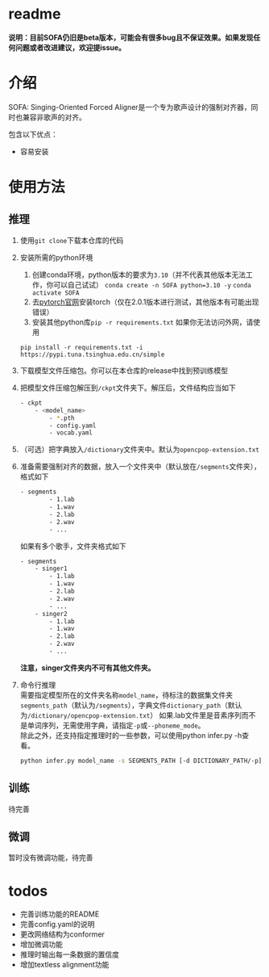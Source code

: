 # readme

**说明：目前SOFA仍旧是beta版本，可能会有很多bug且不保证效果。如果发现任何问题或者改进建议，欢迎提issue。**

# 介绍

SOFA: Singing-Oriented Forced Aligner是一个专为歌声设计的强制对齐器，同时也兼容非歌声的对齐。

包含以下优点：

* 容易安装

# 使用方法

## 推理

1. 使用`git clone`​​下载本仓库的代码
2. 安装所需的python环境
   1. 创建conda环境，python版本的要求为`3.10`（并不代表其他版本无法工作，你可以自己试试）
   `conda create -n SOFA python=3.10 -y`
   `conda activate SOFA`
   2. 去[pytorch官网](https://pytorch.org/get-started/locally/)安装torch（仅在2.0.1版本进行测试，其他版本有可能出现错误）
   3. 安装其他python库`pip -r requirements.txt`
   如果你无法访问外网，请使用
   ```
   pip install -r requirements.txt -i https://pypi.tuna.tsinghua.edu.cn/simple
   ```
3. 下载模型文件压缩包。你可以在本仓库的release中找到预训练模型
4. 把模型文件压缩包解压到`/ckpt`​​文件夹下。解压后，文件结构应当如下

    ```bash
    - ckpt
        - <model_name>
            - *.pth
            - config.yaml
            - vocab.yaml
    ```
5. （可选）把字典放入`/dictionary`​​文件夹中。默认为`opencpop-extension.txt`​​
6. 准备需要强制对齐的数据，放入一个文件夹中（默认放在`/segments`​​文件夹），格式如下

    ```bash
    - segments
            - 1.lab
            - 1.wav
            - 2.lab
            - 2.wav
            - ...
    ```

    如果有多个歌手，文件夹格式如下

    ```bash
    - segments
        - singer1
            - 1.lab
            - 1.wav
            - 2.lab
            - 2.wav
            - ...
        - singer2
            - 1.lab
            - 1.wav
            - 2.lab
            - 2.wav
            - ...
    ```

    **注意，singer文件夹内不可有其他文件夹。**
7. 命令行推理  
    需要指定模型所在的文件夹名称`model_name`​，待标注的数据集文件夹`segments_path`​（默认为`/segments`​），字典文件`dictionary_path`​（默认为`/dictionary/opencpop-extension.txt`​）
    如果.lab文件里是音素序列而不是单词序列，无需使用字典，请指定`-p`​或`--phoneme_mode`​。  
    除此之外，还支持指定推理时的一些参数，可以使用python infer.py -h查看。
 
    ```bash
    python infer.py model_name -s SEGMENTS_PATH [-d DICTIONARY_PATH/-p]
    ```

## 训练

待完善

## 微调

暂时没有微调功能，待完善

# todos

* 完善训练功能的README
* 完善config.yaml的说明
* 更改网络结构为conformer
* 增加微调功能
* 推理时输出每一条数据的置信度
* 增加textless alignment功能
